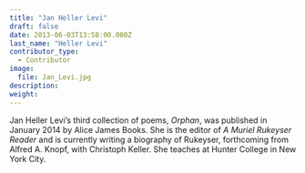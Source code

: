 ```yaml
---
title: "Jan Heller Levi"
draft: false
date: 2013-06-03T13:58:00.000Z
last_name: "Heller Levi"
contributor_type:
  - Contributor
image:
  file: Jan_Levi.jpg
description:
weight:
---
```


Jan Heller Levi’s third collection of poems, _Orphan_, was published in January 2014 by Alice James Books. She is the editor of _A Muriel Rukeyser Reader_ and is currently writing a biography of Rukeyser, forthcoming from Alfred A. Knopf, with Christoph Keller. She teaches at Hunter College in New York City.


